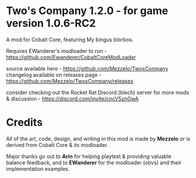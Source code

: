 # Two's Company 1.2.0 - for game version 1.0.6-RC2

A mod for Cobalt Core, featuring My bingus blorbos.

Requires EWanderer's modloader to run - https://github.com/Ewanderer/CobaltCoreModLoader

source available here - https://github.com/Mezzelo/TwosCompany
changelog available on releases page - https://github.com/Mezzelo/TwosCompany/releases

consider checking out the Rocket Rat Discord (blech) server for more mods & discussion - https://discord.com/invite/cncV5znGwA

# Credits

All of the art, code, design, and writing in this mod is made by **Mezzelo** or is derived from Cobalt Core & its modloader.

Major thanks go out to **Arin** for helping playtest & providing valuable balance feedback, and to **EWanderer** for the modloader (obvs) and their implementation examples.
